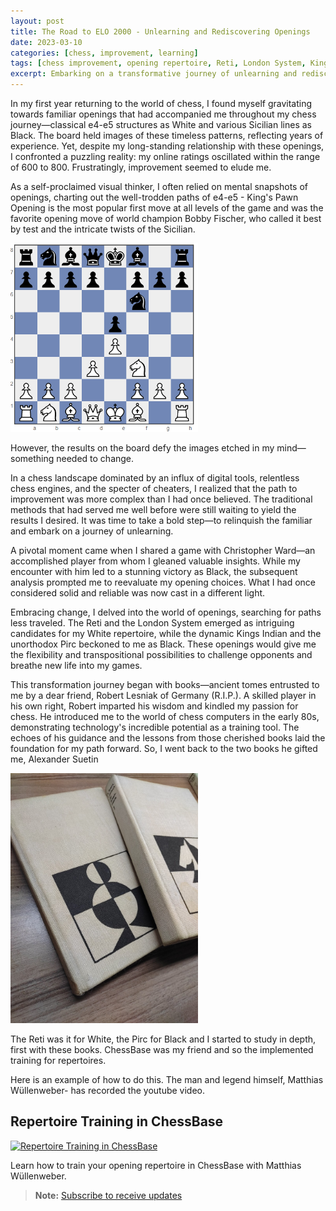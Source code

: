 ```yaml
---
layout: post
title: The Road to ELO 2000 - Unlearning and Rediscovering Openings
date: 2023-03-10
categories: [chess, improvement, learning]
tags: [chess improvement, opening repertoire, Reti, London System, Kings Indian, Pirc, chess books]
excerpt: Embarking on a transformative journey of unlearning and rediscovery, I ventured into uncharted territory to elevate my chess game and explore new openings.
---
```


In my first year returning to the world of chess, I found myself gravitating towards familiar openings that had accompanied me throughout my chess journey—classical e4-e5 structures as White and various Sicilian lines as Black. The board held images of these timeless patterns, reflecting years of experience. Yet, despite my long-standing relationship with these openings, I confronted a puzzling reality: my online ratings oscillated within the range of 600 to 800. Frustratingly, improvement seemed to elude me.

As a self-proclaimed visual thinker, I often relied on mental snapshots of openings, charting out the well-trodden paths of e4-e5 - King's Pawn Opening is the most popular first move at all levels of the game and was the favorite opening move of world champion Bobby Fischer, who called it best by test and the intricate twists of the Sicilian. 

<img src="image-1.png" alt="C20, KP, Indian" width="300">

However, the results on the board defy the images etched in my mind—something needed to change.

In a chess landscape dominated by an influx of digital tools, relentless chess engines, and the specter of cheaters, I realized that the path to improvement was more complex than I had once believed. The traditional methods that had served me well before were still waiting to yield the results I desired. It was time to take a bold step—to relinquish the familiar and embark on a journey of unlearning.

A pivotal moment came when I shared a game with Christopher Ward—an accomplished player from whom I gleaned valuable insights. While my encounter with him led to a stunning victory as Black, the subsequent analysis prompted me to reevaluate my opening choices. What I had once considered solid and reliable was now cast in a different light.

Embracing change, I delved into the world of openings, searching for paths less traveled. The Reti and the London System emerged as intriguing candidates for my White repertoire, while the dynamic Kings Indian and the unorthodox Pirc beckoned to me as Black. These openings would give me the flexibility and transpositional possibilities to challenge opponents and breathe new life into my games.

This transformation journey began with books—ancient tomes entrusted to me by a dear friend, Robert Lesniak of Germany (R.I.P.). A skilled player in his own right, Robert imparted his wisdom and kindled my passion for chess. He introduced me to the world of chess computers in the early 80s, demonstrating technology's incredible potential as a training tool. The echoes of his guidance and the lessons from those cherished books laid the foundation for my path forward.
So, I went back to the two books he gifted me, Alexander Suetin

<img src="image-2.png" alt="Lehrbuch der Schachtheorie" width="300">

The Reti was it for White, the Pirc for Black and I started to study in depth, first with these books.
ChessBase was my friend and so the implemented training for repertoires.

Here is an example of how to do this. The man and legend himself, Matthias Wüllenweber- has recorded the youtube video.

## Repertoire Training in ChessBase

[![Repertoire Training in ChessBase](https://img.youtube.com/vi/ZZ6idKvSNlA/maxresdefault.jpg)](https://www.youtube.com/watch?v=ZZ6idKvSNlA&t=32s)

Learn how to train your opening repertoire in ChessBase with Matthias Wüllenweber.

> **Note:** [Subscribe to receive updates](https://follow.it/senior-chess-improver?leanpub)

